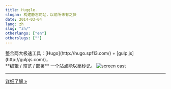 ```yaml
---
title: Huggle.
slogan: 构建静态网站，以前所未有之快
date: 2014-03-04
lang: zh
slug: "zh/"
otherlangs: ["en"]
otherslugs: [""]
---
```


<p class="intro">
整合两大极速工具：[Hugo](http://hugo.spf13.com/) + [gulp.js](http://gulpjs.com/)，<br>
**编辑 / 预览 / 部署** 一个站点能以毫秒记。

<img src="../media/huggle-demo.gif" alt="screen cast" class="img-responsive">

<hr>
<a class="btn btn-primary btn-lg" href="intro/">详细了解 &raquo;</a>
